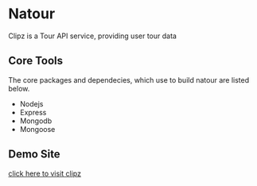 # Natour
Clipz is a Tour API service, providing user tour data

## Core Tools
The core packages and dependecies, which use to build natour are listed below.

- Nodejs
- Express
- Mongodb
- Mongoose

## Demo Site

[click here to visit clipz]([https://clipz-ten-sandy.vercel.app/](https://desolate-shelf-56704-12a7d7575030.herokuapp.com/))
